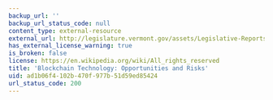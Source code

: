 ```yaml
---
backup_url: ''
backup_url_status_code: null
content_type: external-resource
external_url: http://legislature.vermont.gov/assets/Legislative-Reports/blockchain-technology-report-final.pdf
has_external_license_warning: true
is_broken: false
license: https://en.wikipedia.org/wiki/All_rights_reserved
title: 'Blockchain Technology: Opportunities and Risks'
uid: ad1b06f4-102b-470f-977b-51d59ed85424
url_status_code: 200
---
```

